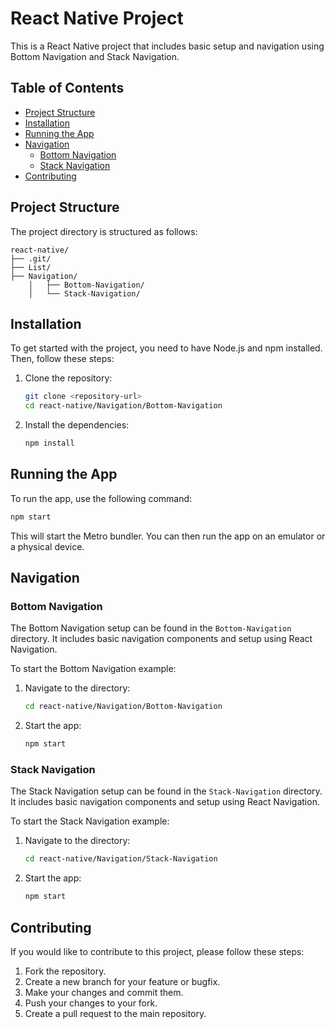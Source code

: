 # React Native Project

This is a React Native project that includes basic setup and navigation using Bottom Navigation and Stack Navigation.

## Table of Contents

- [Project Structure](#project-structure)
- [Installation](#installation)
- [Running the App](#running-the-app)
- [Navigation](#navigation)
  - [Bottom Navigation](#bottom-navigation)
  - [Stack Navigation](#stack-navigation)
- [Contributing](#contributing)

## Project Structure

The project directory is structured as follows:

```
react-native/
├── .git/
├── List/
├── Navigation/
    │   ├── Bottom-Navigation/
    │   └── Stack-Navigation/
```

## Installation

To get started with the project, you need to have Node.js and npm installed. Then, follow these steps:

1. Clone the repository:

   ```sh
   git clone <repository-url>
   cd react-native/Navigation/Bottom-Navigation
   ```

2. Install the dependencies:

   ```sh
   npm install
   ```

## Running the App

To run the app, use the following command:

```sh
npm start
```

This will start the Metro bundler. You can then run the app on an emulator or a physical device.

## Navigation

### Bottom Navigation

The Bottom Navigation setup can be found in the `Bottom-Navigation` directory. It includes basic navigation components and setup using React Navigation.

To start the Bottom Navigation example:

1. Navigate to the directory:

   ```sh
   cd react-native/Navigation/Bottom-Navigation
   ```

2. Start the app:

   ```sh
   npm start
   ```

### Stack Navigation

The Stack Navigation setup can be found in the `Stack-Navigation` directory. It includes basic navigation components and setup using React Navigation.

To start the Stack Navigation example:

1. Navigate to the directory:

   ```sh
   cd react-native/Navigation/Stack-Navigation
   ```

2. Start the app:

   ```sh
   npm start
   ```

## Contributing

If you would like to contribute to this project, please follow these steps:

1. Fork the repository.
2. Create a new branch for your feature or bugfix.
3. Make your changes and commit them.
4. Push your changes to your fork.
5. Create a pull request to the main repository.

